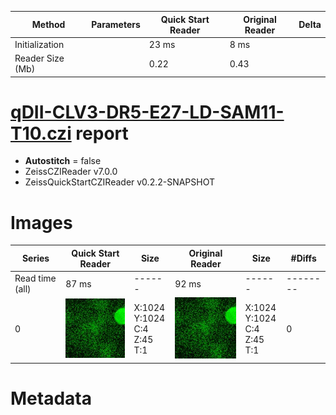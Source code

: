 |  Method            | Parameters       | Quick Start Reader | Original Reader | Delta  |
| -------------------|------------------|--------------------|-----------------|------- |
| Initialization     |                  |23 ms|8 ms|        |
| Reader Size (Mb)     |                  |0.22|0.43|        |
# [qDII-CLV3-DR5-E27-LD-SAM11-T10.czi](https://zenodo.org/record/3737795/files/qDII-CLV3-DR5-E27-LD-SAM11-T10.czi) report
 - **Autostitch** = false
 - ZeissCZIReader v7.0.0
 - ZeissQuickStartCZIReader v0.2.2-SNAPSHOT

# Images 

| Series            | Quick Start Reader | Size | Original Reader | Size | #Diffs |
|-------------------|--------------------|------|-----------------|------|--------|
| Read time (all)   |87 ms|------|92 ms|------|--------|
|0|![qDII-CLV3-DR5-E27-LD-SAM11-T10.quick_true.flat_true.stitch_false.series_0.jpg](qDII-CLV3-DR5-E27-LD-SAM11-T10/qDII-CLV3-DR5-E27-LD-SAM11-T10.quick_true.flat_true.stitch_false.series_0.jpg)|X:1024<br>Y:1024<br>C:4<br>Z:45<br>T:1|![qDII-CLV3-DR5-E27-LD-SAM11-T10.quick_false.flat_true.stitch_false.series_0.jpg](qDII-CLV3-DR5-E27-LD-SAM11-T10/qDII-CLV3-DR5-E27-LD-SAM11-T10.quick_false.flat_true.stitch_false.series_0.jpg)|X:1024<br>Y:1024<br>C:4<br>Z:45<br>T:1|0|

# Metadata

